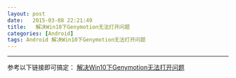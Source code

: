 ```yaml
---
layout: post
date:   2015-03-08 22:21:49
title:   解决Win10下Genymotion无法打开问题
categories: [Android]
tags: Android 解决Win10下Genymotion无法打开问题
---
```




---

参考以下链接即可搞定：
[解决Win10下Genymotion无法打开问题][1]


  [1]: http://jingyan.baidu.com/article/e3c78d644f85ee3c4d85f554.html